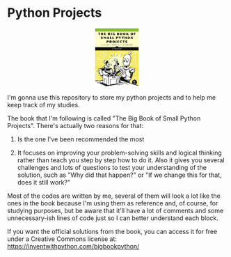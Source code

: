 # Python Projects

<p align="center">
 <img src="bigbooksmallprojects-python.jpg" alt="Book Cover" width="20%" height="20%" />
</p>

I'm gonna use this repository to
 store my python projects and to help me keep track of my studies.

The book that I'm following is called "The Big Book of Small Python Projects". There's actually two reasons for that:

1. Is the one I've been recommended the most

2. It focuses on improving your problem-solving skills and logical thinking rather than teach you step by step how to do it. Also it gives you several challenges and lots of questions to test your understanding of the solution, such as "Why did that happen?" or "If we change this for that, does it still work?"

Most of the codes are written by me, several of them will look a lot like the ones in the book because I'm using them as reference and, of course, for studying purposes, but be aware that it'll have a lot of comments and some unnecessary-ish lines of code just so I can better understand each block.

If you want the official solutions from the book, you can access it for free under a Creative Commons license at: https://inventwithpython.com/bigbookpython/